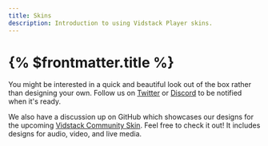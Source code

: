 ```yaml
---
title: Skins
description: Introduction to using Vidstack Player skins.
---
```


# {% $frontmatter.title %}

You might be interested in a quick and beautiful look out of the box rather than
designing your own. Follow us on [Twitter](https://twitter.com/vidstackjs?lang=en) or
[Discord](https://discord.com/invite/7RGU7wvsu9) to be notified when it's ready.

We also have a discussion up on GitHub which showcases our designs for the upcoming
[Vidstack Community Skin](https://github.com/vidstack/player/discussions/702). Feel free
to check it out! It includes designs for audio, video, and live media.
